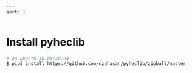 ```yaml
---
sort: 1
---
```



# Install pyheclib

```bash
# on ubuntu 18.04/20.04
$ pip3 install https://github.com/nzahasan/pyheclib/zipball/master 
```

